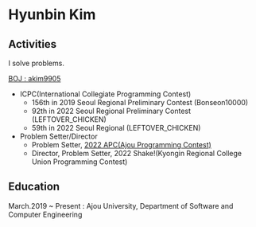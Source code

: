 # Hyunbin Kim

## Activities
I solve problems.

[BOJ : akim9905](https://www.acmicpc.net/user/akim9905)

- ICPC(International Collegiate Programming Contest)
  - 156th in 2019 Seoul Regional Preliminary Contest (Bonseon10000)
  - 92th in 2022 Seoul Regional Preliminary Contest (LEFTOVER_CHICKEN)
  - 59th in 2022 Seoul Regional (LEFTOVER_CHICKEN)
- Problem Setter/Director
  - Problem Setter, [2022 APC(Ajou Programming Contest)](https://www.acmicpc.net/category/detail/3219)
  - Director, Problem Setter, 2022 Shake!(Kyongin Regional College Union Programming Contest)


## Education
March.2019 ~ Present : Ajou University, Department of Software and Computer Engineering
